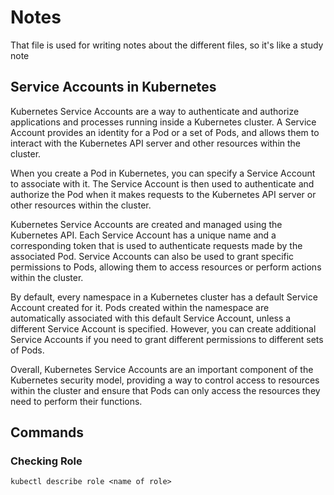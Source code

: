 # Notes

That file is used for writing notes about the different files, so it's like a study note

## Service Accounts in Kubernetes

Kubernetes Service Accounts are a way to authenticate and authorize applications and processes running inside a Kubernetes cluster. A Service Account provides an identity for a Pod or a set of Pods, and allows them to interact with the Kubernetes API server and other resources within the cluster.

When you create a Pod in Kubernetes, you can specify a Service Account to associate with it. The Service Account is then used to authenticate and authorize the Pod when it makes requests to the Kubernetes API server or other resources within the cluster.

Kubernetes Service Accounts are created and managed using the Kubernetes API. Each Service Account has a unique name and a corresponding token that is used to authenticate requests made by the associated Pod. Service Accounts can also be used to grant specific permissions to Pods, allowing them to access resources or perform actions within the cluster.

By default, every namespace in a Kubernetes cluster has a default Service Account created for it. Pods created within the namespace are automatically associated with this default Service Account, unless a different Service Account is specified. However, you can create additional Service Accounts if you need to grant different permissions to different sets of Pods.

Overall, Kubernetes Service Accounts are an important component of the Kubernetes security model, providing a way to control access to resources within the cluster and ensure that Pods can only access the resources they need to perform their functions.

## Commands

### Checking Role
```
kubectl describe role <name of role>

```